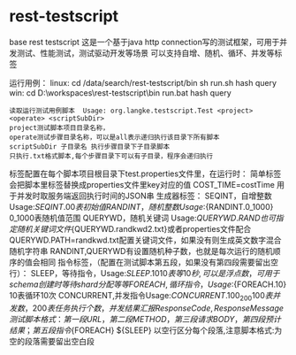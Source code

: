rest-testscript
===============

base rest testscript 这是一个基于java http connection写的测试框架，可用于并发测试、性能测试，测试驱动开发等场景 可以支持自增、随机、循环、并发等标签

运行用例：
  linux:
	cd /data/search/rest-testscript/bin
	sh run.sh hash query
	win:
	cd D:\workspaces\rest-testscript\bin
	run.bat hash query

	读取运行测试用例脚本  Usage: org.langke.testscript.Test <project> <operate> <scriptSubDir>
	project测试脚本项目目录名称，
	operate测试步骤目录名称，可以是all表示递归执行该目录下所有脚本
	scriptSubDir 子目录名 执行步骤目录下子目录脚本
	只执行.txt格式脚本,每个步骤目录下可以有子目录，程序会递归执行
标签配置在每个脚本项目根目录下test.properties文件里，在运行时：
 	简单标签会把脚本里标签替换成properties文件里key对应的值
 	COST_TIME=costTime	用于并发时取服务端返回执行时间的JSON串
 生成器标签：
 	 SEQINT，自增整数 Usage:${SEQINT.0}	0表初始值
     RANDINT，随机整数 Usage:${RANDINT.0_1000}	0_1000表随机值范围
     QUERYWD，随机关键词 Usage:${QUERYWD.RAND}	也可指定随机关键词文件${QUERYWD.randkwd2.txt}或者properties文件配合QUERYWD.PATH=randkwd.txt配置关键词文件，如果没有则生成英文数字混合随机字符串
     RANDINT,QUERYWD有设置随机种子数，也就是每次运行的随机顺序的值会相同
指令标签，（配置在测试脚本第五段，如果没有第四段需要留出空行）：
		SLEEP，等待指令，Usage:${SLEEP.10}	10表等10秒,可以是浮点数 ，可用于schema创建时等待shard分配等等
		FOREACH,循环指令，Usage:${FOREACH.10} 10表循环10次
        CONCURRENT,并发指令Usage:${CONCURRENT.100_200} 100表并发数，200表任务执行个数， 并发结果汇报ResponseCode,ResponseMessage
 测试脚本格式：
 		第一段URL，第二段METHOD，第三段请求BODY，第四段预计结果；第五段指令${FOREACH} ${SLEEP}
 		以空行区分每个段落,注意脚本格式:为空的段落需要留出空白段

 		